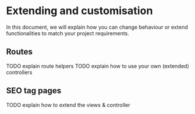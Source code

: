 # Extending and customisation 

In this document, we will explain how you can change behaviour or extend functionalities to match your project requirements.


## Routes

TODO explain route helpers
TODO explain how to use your own (extended) controllers

## SEO tag pages

TODO explain how to extend the views & controller

